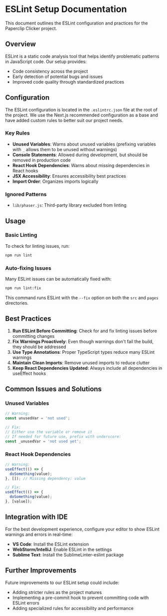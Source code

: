 # ESLint Setup Documentation

This document outlines the ESLint configuration and practices for the Paperclip Clicker project.

## Overview

ESLint is a static code analysis tool that helps identify problematic patterns in JavaScript code. Our setup provides:

- Code consistency across the project
- Early detection of potential bugs and issues
- Improved code quality through standardized practices

## Configuration

The ESLint configuration is located in the `.eslintrc.json` file at the root of the project. We use the Next.js recommended configuration as a base and have added custom rules to better suit our project needs.

### Key Rules

- **Unused Variables**: Warns about unused variables (prefixing variables with `_` allows them to be unused without warnings)
- **Console Statements**: Allowed during development, but should be removed in production code
- **React Hook Dependencies**: Warns about missing dependencies in React hooks
- **JSX Accessibility**: Ensures accessibility best practices
- **Import Order**: Organizes imports logically

### Ignored Patterns

- `lib/phaser.js`: Third-party library excluded from linting

## Usage

### Basic Linting

To check for linting issues, run:

```bash
npm run lint
```

### Auto-fixing Issues

Many ESLint issues can be automatically fixed with:

```bash
npm run lint:fix
```

This command runs ESLint with the `--fix` option on both the `src` and `pages` directories.

## Best Practices

1. **Run ESLint Before Committing**: Check for and fix linting issues before committing changes
2. **Fix Warnings Proactively**: Even though warnings don't fail the build, they should be addressed
3. **Use Type Annotations**: Proper TypeScript types reduce many ESLint warnings
4. **Maintain Clean Imports**: Remove unused imports to reduce clutter
5. **Keep React Dependencies Updated**: Always include all dependencies in useEffect hooks

## Common Issues and Solutions

### Unused Variables

```javascript
// Warning:
const unusedVar = 'not used';

// Fix:
// Either use the variable or remove it
// If needed for future use, prefix with underscore:
const _unusedVar = 'not used yet';
```

### React Hook Dependencies

```javascript
// Warning:
useEffect(() => {
  doSomething(value);
}, []); // Missing dependency: value

// Fix:
useEffect(() => {
  doSomething(value);
}, [value]);
```

## Integration with IDE

For the best development experience, configure your editor to show ESLint warnings and errors in real-time:

- **VS Code**: Install the ESLint extension
- **WebStorm/IntelliJ**: Enable ESLint in the settings
- **Sublime Text**: Install the SublimeLinter-eslint package

## Further Improvements

Future improvements to our ESLint setup could include:

- Adding stricter rules as the project matures
- Implementing a pre-commit hook to prevent committing code with ESLint errors
- Adding specialized rules for accessibility and performance